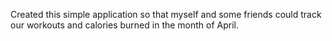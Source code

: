 Created this simple application so that myself and some friends could track our workouts and calories burned in the month of April.

